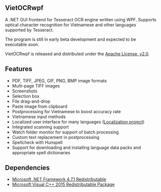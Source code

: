 ## VietOCRwpf

A .NET GUI frontend for Tesseract OCR engine written using WPF. Supports optical character recognition for Vietnamese and other languages supported by Tesseract.

The program is still in early beta development and expected to be executable soon.

VietOCRwpf is released and distributed under the [Apache License, v2.0](http://www.apache.org/licenses/LICENSE-2.0).

## Features

* PDF, TIFF, JPEG, GIF, PNG, BMP image formats
* Multi-page TIFF images
* Screenshots
* Selection box
* File drag-and-drop
* Paste image from clipboard
* Postprocessing for Vietnamese to boost accuracy rate
* Vietnamese input methods
* Localized user interface for many languages ([Localization project](https://www.transifex.com/projects/p/vietocr/))
* Integrated scanning support
* Watch folder monitor for support of batch processing
* Custom text replacement in postprocessing
* Spellcheck with Hunspell
* Support for downloading and installing language data packs and appropriate spell dictionaries

## Dependencies
* [Microsoft .NET Framework 4.7.1 Redistributable](https://www.microsoft.com/en-us/download/details.aspx?id=56116)
* [Microsoft Visual C++ 2015 Redistributable Package](https://www.microsoft.com/en-us/download/details.aspx?id=53587)
